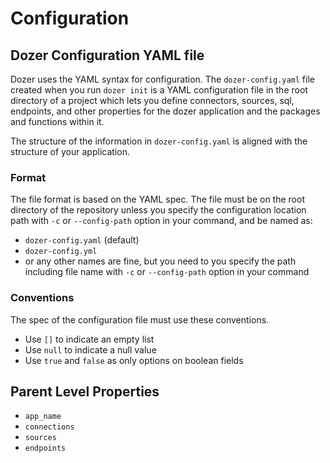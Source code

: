# Configuration

## Dozer Configuration YAML file

Dozer uses the YAML syntax for configuration. The `dozer-config.yaml`
file created when you run `dozer init` is a YAML configuration file in the root directory of a project which lets you define connectors, sources, sql, endpoints, and other properties for the dozer application and the packages and functions within it.

The structure of the information in `dozer-config.yaml` is aligned with the structure of your application.

### Format
The file format is based on the YAML spec. The file must be on the root directory of the repository unless you specify the configuration location path with `-c` or `--config-path` option in your command, and be named as:

- `dozer-config.yaml` (default)
- `dozer-config.yml`
- or any other names are fine, but you need to you specify the path including file name with `-c` or `--config-path` option in your command

### Conventions
The spec of the configuration file must use these conventions.

- Use `[]` to indicate an empty list
- Use `null` to indicate a null value
- Use `true` and `false` as only options on boolean fields

## Parent Level Properties

- `app_name` 
- `connections`
- `sources`
- `endpoints`
